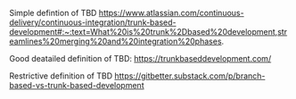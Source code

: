 Simple defintion of TBD
https://www.atlassian.com/continuous-delivery/continuous-integration/trunk-based-development#:~:text=What%20is%20trunk%2Dbased%20development,streamlines%20merging%20and%20integration%20phases.

Good deatailed definition of TBD:
https://trunkbaseddevelopment.com/

Restrictive definition of TBD
https://gitbetter.substack.com/p/branch-based-vs-trunk-based-development
